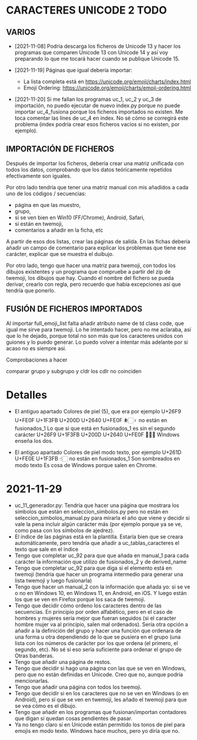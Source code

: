 # CARACTERES UNICODE 2 TODO

## VARIOS

- [2021-11-08] Podría descarga los ficheros de Unicode 13 y hacer los programas que comparen Unicode 13 con Unicode 14 y así voy preparando lo que me tocará hacer cuando se publique Unicode 15.

- [2021-11-19] Páginas que igual debería importar:
  - La lista completa está en https://unicode.org/emoji/charts/index.html
  - Emoji Ordering: https://unicode.org/emoji/charts/emoji-ordering.html

- [2021-11-20] Si me fallan los programas uc_1, uc_2 y uc_3 de importación, no puedo ejecutar de nuevo index.py porque no puede importar uc_4_fusiona porque los ficheros importados no existen. Me toca comentar las línes de uc_4 en index. No sé cómo se corregirá este problema (index podría crear esos ficheros vacíos si no existen, por ejemplo).

## IMPORTACIÓN DE FICHEROS

Después de importar los ficheros, debería crear una matriz unificada con todos los datos, comprobando que los datos teóricamente repetidos efectivamente son iguales.

Por otro lado tendría que tener una matriz manual con mis añadidos a cada uno de los códigos / secuencias:
- página en que las muestro,
- grupo,
- si se ven bien en Win10 (FF/Chrome), Android, Safari,
- si están en twemoji,
- comentarios a añadir en la ficha, etc

A partir de esos dos listas, crear las páginas de salida. En las fichas debería añadir un campo de comentario para explicar los problemas que tiene ese carácter, explicar que se muestra el duibujo.

Por otro lado, tengo que hacer una matriz para twemoji, con todos los dibujos existentes y un programa que compruebe a partir del zip de twemoji, los dibujos que hay.
Cuando el nombre del fichero se pueda derivar, crearlo con regla, pero recuerdo que había excepciones así que tendría que ponerlo.

## FUSIÓN DE FICHEROS IMPORTADOS

Al importar full_emoji_list falta añadir atributo name de td class code, que igual me sirve para twemoji.
Lo he intentado hacer, pero no me aclaraba, así que lo he dejado, porque total no son más que los caracteres unidos con guiones y lo puedo generar. Lo puedo volver a intentar más adelante por si acaso no es siempre así.

Comprobaciones a hacer

comparar grupo y subgrupo y cldr
los cdlr no coinciden

# Detalles

- El antiguo apartado Colores de piel (5), que era por ejemplo
U+26F9 U+FE0F U+1F3FB U+200D U+2640 U+FE0F &#x26f9;&#xfe0f;&#x1f3fb;&#x200d;&#x2640;&#xfe0f;
no están en fusionados_1
Lo que si que está en fusionados_1 es sin el segundo carácter
U+26F9 U+1F3FB U+200D U+2640 U+FE0F &#x26f9;&#x1f3fb;&#x200d;&#x2640;&#xfe0f;
Windows enseña los dos.

- El antiguo apartado Colores de piel modo texto, por ejemplo
U+261D U+FE0E U+1F3FB  &#x261d;&#xfe0e;&#x1f3fb;
no están en fusionados_1
Son sombreados en modo texto
Es cosa de Windows porque salen en Chrome.

# 2021-11-29
- uc_11_generador.py: Tendría que hacer una página que mostrara los simbolos que están en seleccion_simbolos.py pero no están en seleccion_simbolos_manual.py para mirarla el año que viene y decidir si vale la pena incluir algún carácter más (por ejemplo porque ya se ve, como pasa con los símbolos de ajedrez).
- El índice de las páginas está en la plantilla. Estaría bien que se creara automáticamente, pero tendría que añadir a uc_tablas_caracteres el texto que sale en el índice
- Tengo que completar uc_92 para que que añada en manual_1 para cada carácter la información que utilizo de fusionados_2 y de derived_name
- Tengo que completar uc_92 para que diga si el elemento está en twemoji (tendría que hacer un programa intermedio para generar una lista twemoji y luego fusionarla)
- Tengo que hacer un manual_2 con la información que añada yo: si se ve o no en Windows 10, en Windows 11, en Android, en iOS. Y luego están los que se ven en Firefox porque los saca de twemoji.
- Tengo que decidir cómo ordeno los caracteres dentro de las secuencias. En principio por orden alfabético, pero en el caso de hombres y mujeres sería mejor que fueran seguidos (si el caracter hombre mujer va al principio, salen mal ordenados). Sería otra opción a añadir a la definición del grupo y hacer una función que ordenara de una forma u otra dependiendo de lo que se pusiera en el grupo (una lista con los números de carácter por los que ordena (el primero, el segundo, etc). No sé si eso sería suficiente para ordenar el grupo de Otras banderas.
- Tengo que añadir una página de restos.
- Tengo que decidir si hago una página con las que se ven en Windows, pero que no están definidas en Unicode. Creo que no, aunque podría mencionarlas.
- Tengo que añadir una página con todos los twemoji.
- Tengo que decidir si en los caracteres que no se ven en Windows (o en Android), pero sí que se ven en twemoji, les añado el twemoji para que se vea cómo es el dibujo.
- Tengo que añadir en los programas que fusionan/importan contadores que digan si quedan cosas pendientes de pasar.
- Ya no tengo claro si en Unicode están permitido los tonos de piel para emojis en modo texto. Windows hace muchos, pero yo diría que no.


